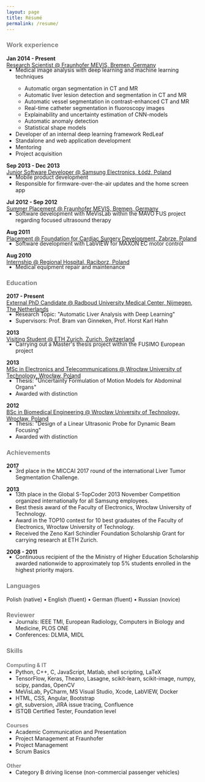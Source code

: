 ```yaml
---
layout: page
title: Résumé
permalink: /resume/
---
```


<h3 style="color:grey">Work experience</h3>

**Jan 2014 - Present** <br>
<u>Research Scientist @ Fraunhofer MEVIS, Bremen, Germany</u>
<ul style="margin-top:-18px">
  <li>Medical image analysis with deep learning and machine learning techniques</li>
  <ul style="margin-bottom:0px">
    <li>Automatic organ segmentation in CT and MR</li>
    <li>Automatic liver lesion detection and segmentation in CT and MR</li>
    <li>Automatic vessel segmentation in contrast-enhanced CT and MR</li>
    <li>Real-time catheter segmentation in fluoroscopy images</li>
    <li>Explainability and uncertainty estimation of CNN-models</li>
    <li>Automatic anomaly detection</li>
    <li>Statistical shape models</li>
  </ul>
  <li>Developer of an internal deep learning framework RedLeaf</li>
  <li>Standalone and web application development</li>
  <li>Mentoring</li>
  <li>Project acquisition</li>
</ul>

**Sep 2013 - Dec 2013** <br>
<u>Junior Software Developer @ Samsung Electronics, Łódź, Poland</u>
<ul style="margin-top:-18px">
  <li>Mobile product development</li>
  <li>Responsible for firmware-over-the-air updates and the home screen app</li>
</ul>

**Jul 2012 - Sep 2012** <br>
<u>Summer Placement @ Fraunhofer MEVIS, Bremen, Germany</u>
<ul style="margin-top:-18px">
  <li>Software development with MeVisLab within the MAVO FUS project regarding focused ultrasound therapy </li>
</ul>


**Aug 2011** <br>
<u>Placement @ Foundation for Cardiac Surgery Development, Zabrze, Poland</u>
<ul style="margin-top:-18px">
  <li>Software development with LabVIEW for MAXON EC motor control</li>
</ul>

**Aug 2010** <br>
<u>Internship @ Regional Hospital, Raciborz, Poland</u>
<ul style="margin-top:-18px">
  <li>Medical equipment repair and maintenance</li>
</ul>

<h3 style="color:grey">Education</h3>

**2017 - Present** <br>
<u>External PhD Candidate @ Radboud University Medical Center, Nijmegen, The Netherlands</u>
<ul style="margin-top:-18px">
  <li>Research Topic: "Automatic Liver Analysis with Deep Learning"</li>
  <li>Supervisors: Prof. Bram van Ginneken, Prof. Horst Karl Hahn</li>
</ul>

**2013** <br>
<u>Visiting Student @ ETH Zurich, Zurich, Switzerland</u>
<ul style="margin-top:-18px">
  <li>Carrying out a Master's thesis project within the FUSIMO European project</li>
</ul>

**2013** <br>
<u>MSc in Electronics and Telecommunications @ Wrocław University of Technology, Wrocław, Poland</u>
<ul style="margin-top:-18px">
  <li>Thesis: "Uncertainty Formulation of Motion Models for Abdominal Organs"</li>
  <li>Awarded with distinction</li>
</ul>

**2012** <br>
<u>BSc in Biomedical Engineering @ Wrocław University of Technology, Wrocław, Poland</u>
<ul style="margin-top:-18px">
  <li>Thesis: "Design of a Linear Ultrasonic Probe for Dynamic Beam Focusing"</li>
  <li>Awarded with distinction</li>
</ul>

<h3 style="color:grey">Achievements</h3>

**2017**
<ul style="margin-top:-18px">
  <li>3rd place in the MICCAI 2017 round of the international Liver Tumor Segmentation Challenge.</li>
</ul>

**2013**
<ul style="margin-top:-18px">
  <li>13th place in the Global S-TopCoder 2013 November Competition organized internationally for all Samsung employees.</li>
  <li>Best thesis award of the Faculty of Electronics, Wrocław University of Technology.</li>
  <li>Award in the TOP10 contest for 10 best graduates of the Faculty of Electronics, Wrocław University of Technology.</li>
  <li>Received  the Zeno Karl Schindler Foundation Scholarship Grant for carrying research at ETH Zurich.</li>
</ul>

**2008 - 2011**
<ul style="margin-top:-18px">
  <li>Continuous recipient of the the Ministry of Higher Education Scholarship awarded nationwide to approximately top 5% students enrolled in the highest priority majors.</li>
</ul>

<h3 style="color:grey">Languages</h3>

Polish (native) • English (fluent) • German (fluent) • Russian (novice)

<h3 style="color:grey">Reviewer</h3>
<ul style="margin-top:-18px">
  <li>Journals: IEEE TMI, European Radiology, Computers in Biology and Medicine, PLOS ONE</li>
  <li>Conferences: DLMIA, MIDL</li>
</ul>

<h3 style="color:grey">Skills</h3>

<h4 style="color:grey">Computing & IT</h4>

<ul style="margin-top:-18px">
  <li>Python, C++, C, JavaScript, Matlab, shell scripting, LaTeX</li>
  <li>TensorFlow, Keras, Theano, Lasagne, scikit-learn, scikit-image, numpy, scipy, pandas, OpenCV</li>
  <li>MeVisLab, PyCharm, MS Visual Studio, Xcode, LabVIEW, Docker</li>
  <li>HTML, CSS, Angular, Bootstrap</li>
  <li>git, subversion, JIRA issue tracing, Confluence</li>
  <li>ISTQB Certified Tester, Foundation level</li>
</ul>

<h4 style="color:grey">Courses</h4>
<ul style="margin-top:-18px">
  <li>Academic Communication and Presentation</li>
  <li>Project Management at Fraunhofer</li>
  <li>Project Management</li>
  <li>Scrum Basics</li>
</ul>

<h4 style="color:grey">Other</h4>
<ul style="margin-top:-18px">
  <li>Category B driving license (non-commercial passenger vehicles)</li>
</ul> 

